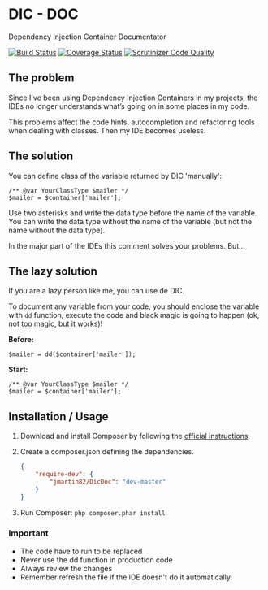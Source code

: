 DIC - DOC
=========

Dependency Injection Container Documentator

[![Build Status](https://travis-ci.org/jmartin82/DicDoc.svg?branch=master)](https://travis-ci.org/jmartin82/DicDoc)
[![Coverage Status](https://coveralls.io/repos/github/jmartin82/DicDoc/badge.svg?branch=master)](https://coveralls.io/github/jmartin82/DicDoc?branch=master)
[![Scrutinizer Code Quality](https://scrutinizer-ci.com/g/jmartin82/DicDoc/badges/quality-score.png?b=master)](https://scrutinizer-ci.com/g/jmartin82/DicDoc/?branch=master)


The problem
-----------

Since I've been using Dependency Injection Containers in my projects, the IDEs no longer understands what’s going on in some places in my code.

This problems affect the code hints, autocompletion and refactoring tools when dealing with classes. Then my IDE becomes useless.


The solution
------------

You can define class of the variable returned by DIC 'manually':

```
/** @var YourClassType $mailer */
$mailer = $container['mailer'];
```

Use two asterisks and write the data type before the name of the variable. You can write the data type without the name of the variable (but not the name without the data type).

In the major part of the IDEs this comment solves your problems. But...


The lazy solution
-----------------

If you are a lazy person like me, you can use de DIC.

To document any variable from your code, you should enclose the variable with `dd` function, execute the code and black magic is going to happen (ok, not too magic, but it works)!

**Before:**

```
$mailer = dd($container['mailer']);
```

**Start:**

```
/** @var YourClassType $mailer */
$mailer = $container['mailer'];
```


Installation / Usage
--------------------

1. Download and install Composer by following the [official instructions](https://getcomposer.org/download/).
2. Create a composer.json defining the dependencies.

    ``` json
    {
        "require-dev": {
            "jmartin82/DicDoc": "dev-master"
        }
    }
    ```

3. Run Composer: `php composer.phar install`


### Important


* The code have to run to be replaced
* Never use the dd function in production code
* Always review the changes
* Remember refresh the file if the IDE doesn't do it automatically.
